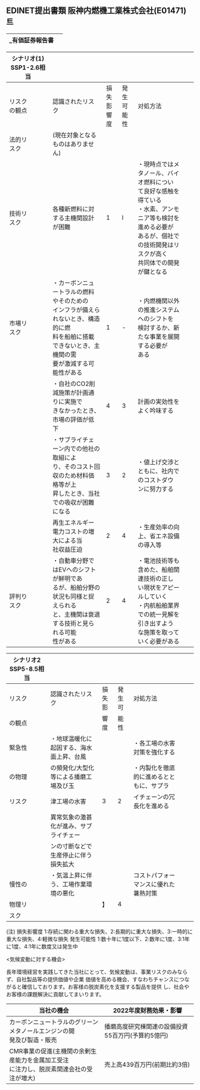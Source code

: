 ## EDINET提出書類 阪神内燃機工業株式会社(E01471) 트

| _有価証券報告書 |  |
|----------|--|

| シナリオ(1) SSP1-2.6相当 |                                                                                    |           |           |                                                                                                    |  |
|--------------------|------------------------------------------------------------------------------------|-----------|-----------|----------------------------------------------------------------------------------------------------|--|
| リスク<br>の観点         | 認識されたリスク                                                                           | 損失影<br>響度 | 発生可<br>能性 | 对処方法                                                                                               |  |
| 法的リ<br>スク          | (現在対象となるものはありません)                                                                  |           |           |                                                                                                    |  |
| 技術リ<br>スク          | 各種新燃料に対する主機関設計が困難                                                                  | 1         | l         | ・現時点ではメタノール、バイオ燃料につい<br>て良好な感触を得ている<br>・水素、アンモニア等も検討を進める必要が<br>あるが、個社での技術開発はリスクが高く<br>共同体での開発が鍵となる |  |
| 市場リ<br>スク          | ・カーボンニュートラルの燃料やそのための<br>インフラが備えられないとき、構造的に燃<br>料を船舶に搭載できないとき、主機関の需<br>要が激減する可能性がある | 1         | -         | ・内燃機関以外の推進システムへのシフトを<br>検討するか、新たな事業を展開する必要が<br>ある                                                  |  |
|                    | ・自社のCO2削減施策が計画通りに実施で<br>きなかったとき、市場の評価が低下                                           | 4         | 3         | 計画の実効性をよく吟味する                                                                                      |  |
|                    | ・サブライチェーン内での他社の取組によ<br>り、そのコスト回収のため材料価格等が上<br>昇したとき、当社での吸収が困難になる                   | 3         | 2         | ・値上げ交渉とともに、社内でのコストダウ<br>ンに努力する                                                                     |  |
|                    | 再生エネルギー電力コストの増大による当<br>社収益圧迫                                                       | 2         | 4         | ・生産効率の向上、省エネ設備の導入等                                                                                 |  |
| 評判り<br>スク          | ・自動車分野ではEVへのシフトが鮮明であ<br>るが、船舶分野の状況も同様と捉えられる<br>と、主機関は衰退する技術と見られる可能<br>性がある         | 2         | 4         | ・電池技術等も含めた、船舶関連技術の正し<br>い現状をアピールしていく<br>・内航船舶業界での統一見解を引き出すよう<br>な施策を取っていく必要がある                     |  |

| シナリオ2 SSP5-8.5相当 |                      |     |     |                      |  |  |
|------------------|----------------------|-----|-----|----------------------|--|--|
| リスク              | 認識されたリスク             | 損失影 | 発生可 | 对処方法                 |  |  |
| の観点              |                      | 響度  | 能性  |                      |  |  |
| 緊急性              | ・地球温暖化に起因する、海水面上昇、台風 |     |     | ・各工場の水害対策を強化する       |  |  |
| の物理              | の頻発化/大型化等による播磨工場及び玉  |     |     | ・内製化を徹底的に進めるとともに、サプラ |  |  |
| リスク              | 津工場の水害               | 3   | 2   | イチェーンの冗長化を進める        |  |  |
|                  | 異常気象の激甚化が進み、サブライチェー  |     |     |                      |  |  |
|                  | ンの寸断などで生産停止に伴う損失拡大   |     |     |                      |  |  |
| 慢性の              | ・気温上昇に伴う、工場作業環境の悪化   |     |     | コストパフォーマンスに優れた暑熱対策   |  |  |
| 物理リ              |                      | 】   | 4   |                      |  |  |
| スク               |                      |     |     |                      |  |  |

(注) 損失影響度 1:存続に関わる重大な損失、2:長期的に重大な損失、3:一時的に重大な損失、4:軽微な損失 発生可能性 1:数十年に1度以下、2:数年に1度、3:1年に1度、4:1年に数度又は発生中

<気候変動に対する機会>

長年環境経営を実践してきた当社にとって、気候変動は、事業リスクのみならず、自社製品等の提供価値や企業 価値を高める機会、すなわちチャンスにつながると確信しております。お客様の脱炭素化を支援する製品を提供 し、社会やお客様の課題解決に貢献してまいります。

| 当社の機会                                               | 2022年度財務効果・影響               |
|-----------------------------------------------------|-----------------------------|
| カーボンニュートラルのグリーンメタノールエンジンの開<br>発及び製造・販売              | 播磨高度研究棟関連の設備投資55百万円(予算約5億円) |
| CMR事業の促進(主機関の余剰生産能力を金属加工受注  <br>に注力し、脱炭素関連会社の受注が増大) | 売上高439百万円(前期比約3倍)           |
